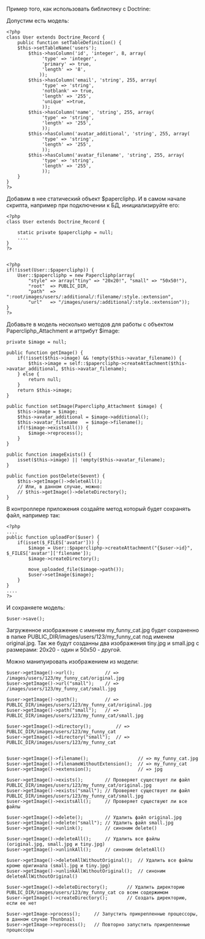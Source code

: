 Пример того, как использовать библиотеку с Doctrine:

Допустим есть модель:

    <?php
    class User extends Doctrine_Record {
	    public function setTableDefinition() {
        $this->setTableName('users');
            $this->hasColumn('id', 'integer', 8, array(
                 'type' => 'integer',
                 'primary' => true,
                 'length' => '8',
                ));
            $this->hasColumn('email', 'string', 255, array(
                 'type' => 'string',
                 'notblank' => true,
                 'length' => '255',
                 'unique' =>true,
                 ));
            $this->hasColumn('name', 'string', 255, array(
                 'type' => 'string',
                 'length' => '255',
                 ));
            $this->hasColumn('avatar_additional', 'string', 255, array(
                 'type' => 'string',
                 'length' => '255',
                 ));
            $this->hasColumn('avatar_filename', 'string', 255, array(
                 'type' => 'string',
                 'length' => '255',
                 ));
        }
    }
    ?>

Добавим в нее статический объект $papercliphp. И в самом начале скрипта, например при подключении к БД, инициализируйте его:

    <?php
    class User extends Doctrine_Record {
    
	    static private $papercliphp = null;
	    ....
    }
    ?>
	
	
    <?php
    if(!isset(User::$papercliphp)) {
        User::$papercliphp = new Papercliphp(array(
   		    "style" => array("tiny" => "20x20!", "small" => "50x50!"),
    	    "root"  => PUBLIC_DIR,
    	    "path"  => ":root/images/users/:additional/:filename/:style.:extension",
    	    "url"   => "/images/users/:additional/:style.:extension"));
    }
    ?>

Добавьте в модель несколько методов для работы с объектом Papercliphp_Attachment и аттрибут $image:

    private $image = null;
    
    public function getImage() {
    	if(!isset($this->image) && !empty($this->avatar_filename)) {
    		$this->image = self::$papercliphp->createAttachment($this->avatar_additional, $this->avatar_filename);
    	} else {
    		return null;
    	}
    	return $this->image;
    }
    
    public function setImage(Papercliphp_Attachment $image) {
    	$this->image = $image;
    	$this->avatar_additional = $image->additional();
    	$this->avatar_filename	 = $image->filename();
    	if(!$image->existsAll()) {
    		$image->reprocess();
    	}
    }
    
    public function imageExists() {
    	isset($this->image) || !empty($this->avatar_filename);
    }
    
    public function postDelete($event) {
    	$this->getImage()->deleteAll();
    	// Или, в данном случае, можно:
    	// $this->getImage()->deleteDirectory();
    }

    
В контроллере приложения создайте метод который будет сохранять файл, например так:

    <?php
    ....
    public function uploadFor($user) {
	    if(isset($_FILES['avatar'])) {
		    $image = User::$papercliphp->createAttachment("{$user->id}", $_FILES['avatar']['filename']);
		    $image->createDirectory();
		
		    move_uploaded_file($image->path());
		    $user->setImage($image);
	    }
    }
    ....
    ?>

И сохраняете модель:

    $user->save();
	
Загруженное изображение с именем my_funny_cat.jpg будет сохраненно в папке PUBLIC_DIR/images/users/123/my_funny_cat под именем original.jpg. Так же будут созданны два изображения tiny.jpg и small.jpg с размерами: 20x20 - один и 50x50 - другой.

Можно манипуировать изображением из модели:

    $user->getImage()->url(); 			// => /images/users/123/my_funny_cat/original.jpg
    $user->getImage()->url("small");	// => /images/users/123/my_funny_cat/small.jpg
    
    $user->getImage()->path();			// => PUBLIC_DIR/images/users/123/my_funny_cat/original.jpg
    $user->getImage()->path("small");	// => PUBLIC_DIR/images/users/123/my_funny_cat/small.jpg
    
    $user->getImage()->directory();			// => PUBLIC_DIR/images/users/123/my_funny_cat
    $user->getImage()->directory("small");	// => PUBLIC_DIR/images/users/123/my_funny_cat
    
    
    $user->getImage()->filename();					// => my_funny_cat.jpg
    $user->getImage()->filenameWithoutExtension();	// => my_funny_cat
    $user->getImage()->extension();					// => jpg
    
    $user->getImage()->exists();		// Проверяет существует ли файл PUBLIC_DIR/images/users/123/my_funny_cat/original.jpg
    $user->getImage()->exists("small");	// Проверяет существует ли файл PUBLIC_DIR/images/users/123/my_funny_cat/small.jpg
    $user->getImage()->existsAll();		// Проверяет существуют ли все файлы
    
    $user->getImage()->delete();		// Удалить файл original.jpg
    $user->getImage()->delete("small");	// Удалить файл small.jpg
    $user->getImage()->unlink();		// синоним delete()
    
    $user->getImage()->deleteAll();		// Удалить все файлы (original.jpg, small.jpg и tiny.jpg)
    $user->getImage()->unlinkAll();		// синоним deleteAll()
    
    $user->getImage()->deleteAllWithoutOriginal(); 	// Удалить все файлы кроме оригинала (small.jpg и tiny.jpg)
    $user->getImage()->unlinkAllWithoutOriginal();	// синоним deleteAllWithoutOriginal()
    
    $user->getImage()->deleteDirectory();		// Удалить директорию PUBLIC_DIR/images/users/123/my_funny_cat со всем содержимом
    $user->getImage()->createDirectory();		// Создать директорию, если ее нет
    
    $user->getImage->process();		// Запустить прикрепленные процессоры, в данном случае Thunbnail
    $user->getImage->reprocess();	// Повторно запустить прикрепленные процессоры
	
